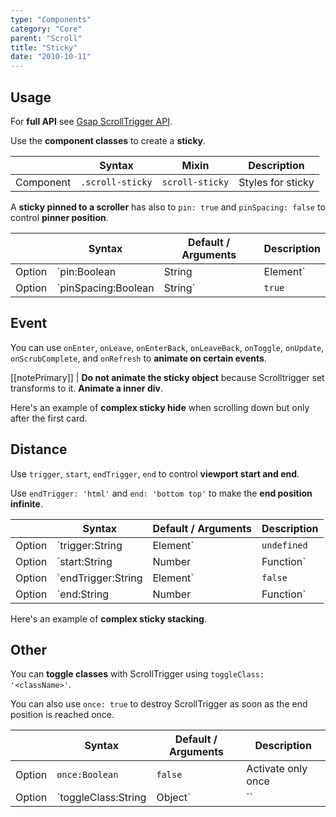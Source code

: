 ```yaml
---
type: "Components"
category: "Core"
parent: "Scroll"
title: "Sticky"
date: "2010-10-11"
---
```


## Usage

For **full API** see [Gsap ScrollTrigger API](https://greensock.com/docs/v3/Plugins/ScrollTrigger).

Use the **component classes** to create a **sticky**.

<div class="table-overflow">

|                      | Syntax                          | Mixin            | Description                   |
| ----------------------- | ----------------------------------------- | -----------------------------| ----------------------------- |
| Component                  | `.scroll-sticky`                     | `scroll-sticky`                | Styles for sticky            |

</div>

A **sticky pinned to a scroller** has also to `pin: true` and `pinSpacing: false` to control **pinner position**.

<div class="table-overflow">

|                         | Syntax                                    | Default / Arguments                       | Description                   |
| ----------------------- | ----------------------------------------- | ----------------------------- | ----------------------------- |
| Option                  | `pin:Boolean|String|Element`                          | `false`        | Pin the scroll element           |
| Option                  | `pinSpacing:Boolean|String`                          | `true`        | Add spacing for the pinned element            |

</div>

<demo>
  <div class="gatsby_demo_item toggle" data-iframe="iframe/components/core/scroll/sticky"></div>
</demo>

## Event

You can use `onEnter`, `onLeave`, `onEnterBack`, `onLeaveBack`, `onToggle`, `onUpdate`, `onScrubComplete`, and `onRefresh` to **animate on certain events**.

[[notePrimary]]
| **Do not animate the sticky object** because Scrolltrigger set transforms to it. **Animate a inner div**.

Here's an example of **complex sticky hide** when scrolling down but only after the first card.

<demo>
  <div class="gatsby_demo_item toggle" data-iframe="iframe/components/core/scroll/sticky-hide"></div>
</demo>

## Distance

Use `trigger`, `start`, `endTrigger`, `end` to control **viewport start and end**.

Use `endTrigger: 'html'` and `end: 'bottom top'` to make the **end position infinite**.

<div class="table-overflow">

|                         | Syntax                                    | Default / Arguments                       | Description                   |
| ----------------------- | ----------------------------------------- | ----------------------------- | ----------------------------- |
| Option                  | `trigger:String|Element`                          | `undefined`        | Scroll trigger           |
| Option                  | `start:String|Number|Function`                          | `'top bottom'`        | Start position: first argument is for trigger second argument is for scroller            |
| Option                  | `endTrigger:String|Element`                          | `false`        | End trigger           |
| Option                  | `end:String|Number|Function`                          | `'bottom top'`        | End position: first argument is for endTrigger second argument is for scroller            |

</div>

Here's an example of **complex sticky stacking**.

<demo>
  <div class="gatsby_demo_item toggle" data-iframe="iframe/components/core/scroll/sticky-stack"></div>
</demo>

## Other

You can **toggle classes** with ScrollTrigger using `toggleClass: '<className>'`.

You can also use `once: true` to destroy ScrollTrigger as soon as the end position is reached once.

<div class="table-overflow">

|                         | Syntax                                    | Default / Arguments                       | Description                   |
| ----------------------- | ----------------------------------------- | ----------------------------- | ----------------------------- |
| Option                  | `once:Boolean`                          | `false`        | Activate only once             |
| Option                  | `toggleClass:String|Object`                          | ``        | Toggle class with ScrollTrigger activation/deactivation             |

</div>
